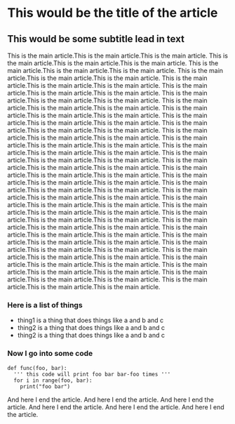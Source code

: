 # This would be the title of the article
## This would be some subtitle lead in text

This is the main article.This is the main article.This is the main article.
This is the main article.This is the main article.This is the main article.
This is the main article.This is the main article.This is the main article.
This is the main article.This is the main article.This is the main article.
This is the main article.This is the main article.This is the main article.
This is the main article.This is the main article.This is the main article.
This is the main article.This is the main article.This is the main article.
This is the main article.This is the main article.This is the main article.
This is the main article.This is the main article.This is the main article.
This is the main article.This is the main article.This is the main article.
This is the main article.This is the main article.This is the main article.
This is the main article.This is the main article.This is the main article.
This is the main article.This is the main article.This is the main article.
This is the main article.This is the main article.This is the main article.
This is the main article.This is the main article.This is the main article.
This is the main article.This is the main article.This is the main article.
This is the main article.This is the main article.This is the main article.
This is the main article.This is the main article.This is the main article.
This is the main article.This is the main article.This is the main article.
This is the main article.This is the main article.This is the main article.
This is the main article.This is the main article.This is the main article.
This is the main article.This is the main article.This is the main article.
This is the main article.This is the main article.This is the main article.
This is the main article.This is the main article.This is the main article.
This is the main article.This is the main article.This is the main article.
This is the main article.This is the main article.This is the main article.
This is the main article.This is the main article.This is the main article.
This is the main article.This is the main article.This is the main article.
This is the main article.This is the main article.This is the main article.
This is the main article.This is the main article.This is the main article.
This is the main article.This is the main article.This is the main article.
This is the main article.This is the main article.This is the main article.


### Here is a list of things
* thing1 is a thing that does things
  like a and b and c
* thing2 is a thing that does things
  like a and b and c
* thing2 is a thing that does things
  like a and b and c


### Now I go into some code
    def func(foo, bar):
      ''' this code will print foo bar bar-foo times '''
      for i in range(foo, bar):
        print("foo bar")


And here I end the article.
And here I end the article.
And here I end the article.
And here I end the article.
And here I end the article.
And here I end the article.
